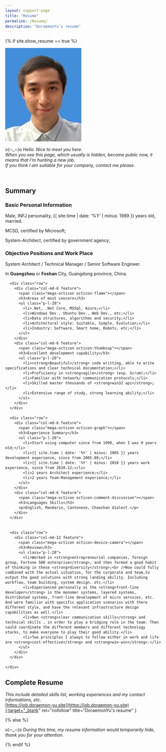 ```yaml
---
layout: support-page
title: "Resume"
permalink: /Resume/
description: "DoraemonYu's resume"
---
```


{% if site.show_resume == true %}

<div class="col-md-12" markdown="1">

![my logo](/assets/img/me3.jpg)

o(∩_∩)o *Hello. Nice to meet you here.  
When you see this page, which usually is hidden, become public now, it means that I'm hunting a new job.  
If you think I am suitable for your company, contact me please.*


<div class="col-md-12" >&nbsp;</div>


## Summary

<div class="mini-section">
	<div class="features">
	  <div class="row">
		<div class="col-md-6 feature">      
		  <span class="mega-octicon octicon-person"></span>
		  <h3>Basic Personal Information</h3>
		  <p>Male, INFJ personality, {{ site.time | date: '%Y' | minus: 1989 }} years old, married.</p>
		  <p>MCSD, certified by Microsoft;</p>
		  <p>System-Architect, certified by government agency;</p>
		</div>
		<div class="col-md-6 feature">      
		  <span class="mega-octicon octicon-heart"></span>
		  <h3>Objective Positions and Work Place</h3>
		  <p>System Architect / Technical Manager / Senior Software Engineer.</p>
		  <p>In <strong>Guangzhou</strong> or <strong>Foshan</strong> City, Guangdong province, China.</p>
		</div>
	  </div>


	  <div class="row">
		<div class="col-md-6 feature">      
		  <span class="mega-octicon octicon-flame"></span>
		  <h3>Areas of most concern</h3>	
		  <ul class="p-l-20">
			<li>.Net, .Net Core, MSSql, Azure;</li>	  
			<li>Windows Dev., Ubuntu Dev., Web Dev., etc;</li>	 			
			<li>Data structures, algorithms and security;</li>
			<li>Achitectural style: Suitable, Simple, Evolution;</li>	  
			<li>Industry: Software, Smart home, Robots, etc;</li>
	      </ul>
		</div>
		<div class="col-md-6 feature">      
		  <span class="mega-octicon octicon-thumbsup"></span>
		  <h3>Excellent development capability</h3>
		  <ul class="p-l-20">
			<li><strong>Beautiful</strong> code writting, able to write specifications and clear technical documentation;</li>	  
			<li>Proficiency in <strong>agile</strong> (esp. Scrum);</li>	  
			<li>Familiar with network/ communication protocols;</li>	  
			<li>Skilled master thousands of <strong>win32 api</strong>;</li>
			<li>Extensive range of study, strong learning ability;</li>	  
	      </ul>
		</div>
	  </div>
	  
	  <div class="row">
		<div class="col-md-6 feature">      
		  <span class="mega-octicon octicon-graph"></span>
		  <h3>Experience Summary</h3>
		  <ul class="p-l-20">
		  	<li>Start using computer since from 1998, when I was 9 years old;</li>	   
			<li>{{ site.time | date: '%Y' | minus: 2005 }} years development experience, since from 2005.08;</li>
			<li>{{ site.time | date: '%Y' | minus: 2010 }} years work experience, since from 2010.12;</li>	    
			<li>2 years Architect experience;</li>	    
			<li>2 years Team-Management experience;</li>	    
	      </ul>
		</div>
		<div class="col-md-6 feature">      
		  <span class="mega-octicon octicon-comment-discussion"></span>
		  <h3>Languages Skills</h3>
		  <p>English, Mandarin, Cantonese, Chaoshan dialect.</p>
		</div>
	  </div>
	  
	  
	  <div class="row">
		<div class="col-md-12 feature">      
		  <span class="mega-octicon octicon-device-camera"></span>
		  <h3>Review</h3>
		  <ul class="p-l-20">
			<li>Worked in <strong>entrepreneurial companies, foreign group, Fortune 500 enterprise</strong>, and then formed a good habit of thinking in these <strong>diversity</strong>;<br />Now could fully combined with the actual situation, for the corporate and team,to output the good solutions with strong landing ability. Including workflow, team building, system design, etc.</li>	   
			<li>Experienced personally as the <strong>front-line developer</strong> in the monomer systems, layered systems, distributed systems, front-line development of micro services, etc. And were familiar with specific application scenarios with there different style, and have the relevant infrastructure design capabilities as well.</li>
			<li>Own <strong>clear communication skills</strong> and technical skills , in order to play a bridging role in the team. Then could coordinate the different members and different technology stacks, to make everyone to play their good ability.</li>	    
			<li>Two principles I always to follow either in work and life are <strong>cost-effective</strong> and <strong>win-win</strong>.</li>
	      </ul>
		</div>
	  </div>	  

	</div>
</div>


</div>


## Complete Resume
*This include detailed skills list, working experiences and my contact informations, etc.*  
[https://job.doraemon-yu.site](https://job.doraemon-yu.site){:target="_blank" rel="nofollow" title="DoraemonYu's resume" }


{% else %}

o(∩_∩)o *During this time, my resume information would temporarily hide, thank you for your attention.*

{% endif %}
